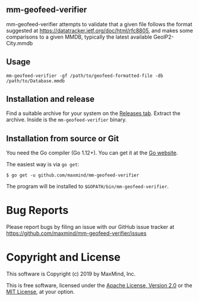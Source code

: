 ## mm-geofeed-verifier

mm-geofeed-verifier attempts to validate that a given file follows the format
suggested at https://datatracker.ietf.org/doc/html/rfc8805, and
makes some comparisons to a given MMDB, typically the latest available GeoIP2-City.mmdb

## Usage

`mm-geofeed-verifier -gf /path/to/geofeed-formatted-file -db /path/to/Database.mmdb`

## Installation and release

Find a suitable archive for your system on the [Releases
tab](https://github.com/maxmind/mm-geofeed-verifier/releases). Extract the
archive. Inside is the `mm-geofeed-verifier` binary.

## Installation from source or Git

You need the Go compiler (Go 1.12+). You can get it at the [Go
website](https://golang.org).

The easiest way is via `go get`:

    $ go get -u github.com/maxmind/mm-geofeed-verifier

The program will be installed to `$GOPATH/bin/mm-geofeed-verifier`.

# Bug Reports

Please report bugs by filing an issue with our GitHub issue tracker at
https://github.com/maxmind/mm-geofeed-verifier/issues

# Copyright and License

This software is Copyright (c) 2019 by MaxMind, Inc.

This is free software, licensed under the [Apache License, Version
2.0](LICENSE-APACHE) or the [MIT License](LICENSE-MIT), at your option.
